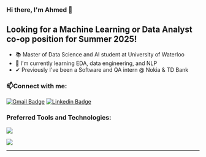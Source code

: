 ### Hi there, I'm Ahmed 👋



## Looking for a Machine Learning or Data Analyst co-op position for Summer 2025!

- 📚 Master of Data Science and AI student at University of Waterloo
- 🧠 I'm currently learning EDA, data engineering, and NLP
- ✔ Previously I've been a Software and QA intern @ Nokia & TD Bank 

### :mailbox:Connect with me:

 [![Gmail Badge](https://img.shields.io/badge/-Ahmed-grey?style=for-the-badge&logo=Gmail&logoColor=red)](mailto:ahmedabb101@gmail.com)
 [![Linkedin Badge](https://img.shields.io/badge/-Ahmed-blue?style=for-the-badge&logo=Linkedin&logoColor=white)](https://www.linkedin.com/in/ahmedabbascs/)


### Preferred Tools and Technologies:
  <div>
    <p >
      <a>
        <img src="https://skillicons.dev/icons?i=python,sklearn,tensorflow,pytorch" />
      </a>
    </p>
    <p >
      <a>
        <img src="https://skillicons.dev/icons?i=aws,js,react,flask,postgres" />
      </a>
    </p>
  </div>

---


[website]: https://ahmedabbas.me
[linkedin]: https://linkedin.com/in/ahmedabbascs
[email]: mailto:ahmedabb101@gmail.com
